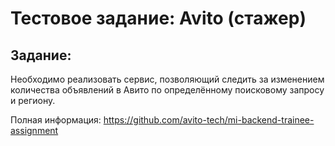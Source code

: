 # Тестовое задание: Avito (стажер)

## Задание:
Необходимо реализовать сервис, позволяющий следить за изменением количества объявлений в Авито по определённому поисковому запросу и региону.

Полная информация:
https://github.com/avito-tech/mi-backend-trainee-assignment
